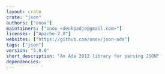 ```yaml
---
layout: crate
crate: "json"
authors: ["onox"]
maintainers: ["onox <denkpadje@gmail.com>"]
licenses: ["Apache-2.0"]
websites: ["https://github.com/onox/json-ada"]
tags: ["json"]
version: "5.0.0"
short_description: "An Ada 2012 library for parsing JSON"
dependencies: 
---
```



